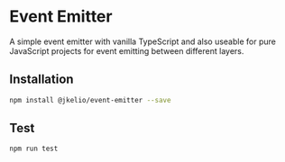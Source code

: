 # Event Emitter
A simple event emitter with vanilla TypeScript and also useable for pure JavaScript projects for  event emitting between different layers.
## Installation 
```sh
npm install @jkelio/event-emitter --save
```

## Test 
```sh
npm run test
```